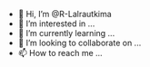 - 👋 Hi, I’m @R-Lalrautkima
- 👀 I’m interested in ...
- 🌱 I’m currently learning ...
- 💞️ I’m looking to collaborate on ...
- 📫 How to reach me ...

<!---
R-Lalrautkima/R-Lalrautkima is a ✨ special ✨ repository because its `README.md` (this file) appears on your GitHub profile.
You can click the Preview link to take a look at your changes.
--->
